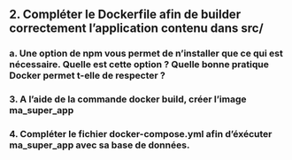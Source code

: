 ## 2. Compléter le Dockerfile afin de builder correctement l’application contenu dans src/

### a. Une option de npm vous permet de n’installer que ce qui est nécessaire. Quelle est cette option ? Quelle bonne pratique Docker permet t-elle de respecter ?

### 3. A l’aide de la commande docker build, créer l’image ma_super_app

### 4. Compléter le fichier docker-compose.yml afin d’éxécuter ma_super_app avec sa base de données.